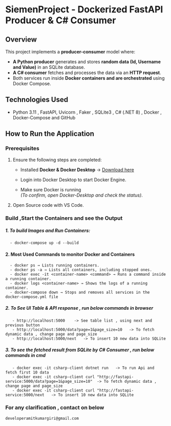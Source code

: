 # SiemenProject - Dockerized FastAPI Producer & C# Consumer

## Overview
This project implements a **producer-consumer** model where:
- **A Python producer** generates and stores **random data (Id, Username and Value)** in an SQLite database.
- **A C# consumer** fetches and processes the data via an **HTTP request**.
- Both services run inside **Docker containers and are orchestrated** using Docker Compose.
  
## Technologies Used
- Python 3.11 , FastAPI, Uvicorn , Faker , SQLite3 , C# (.NET 8) , Docker , Docker-Compose and GitHub 

## How to Run the Application

### Prerequisites

1. Ensure the following steps are completed:

   - Installed **Docker & Docker Desktop** → [Download here](https://www.docker.com/products/docker-desktop)

   - Login into Docker Desktop to start Docker Engine.

   - Make sure Docker is running  
     *(To confirm, open Docker-Desktop and check the status)*.
     
  2. Open Source code with VS Code.
  
  ### Build ,Start the Containers and see the Output

##### 1. To build Images and Run Containers:
      - docker-compose up -d --build
#### 2. Most Used Commands to monitor Docker and Containers
      - docker ps → Lists running containers.
      - docker ps -a → Lists all containers, including stopped ones.
      - docker exec -it <container-name> <command> → Runs a command inside a running container.
      - docker logs <container-name> → Shows the logs of a running container.
      - docker-compose down → Stops and removes all services in the docker-compose.yml file
      
##### 2. To See UI Table & API response , run below commands in browser
       - http://localhost:5000    -> See table list , using next and previous button
       - http://localhost:5000/data?page=1&page_size=10   -> To fetch dynamic data , change page and page_size
       - http://localhost:5000/next   -> To insert 10 new data into SQLite
     
##### 3. To see the fetched result from SQLite by C# Consumer , run below commands in cmd
       - docker exec -it csharp-client dotnet run   -> To run Api and fetch first 10 data
       - docker exec -it csharp-client curl "http://fastapi-service:5000/data?page=1&page_size=10"  -> To fetch dynamic data , change page and page_size
       - docker exec -it csharp-client curl "http://fastapi-service:5000/next   -> To insert 10 new data into SQLite
    
  
  ### For any clarification , contact on below
    developeramitkumargiri@gmail.com
